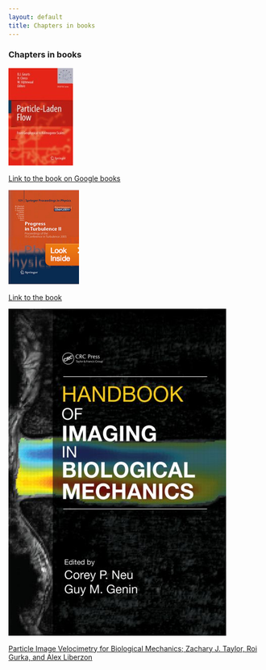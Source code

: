 ```yaml
---
layout: default
title: Chapters in books
---
```



### Chapters in books

![](./images/particle_laden_symposium.jpg)

[Link to the book on Google books](http://books.google.co.il/books?id=ltmr9R7JzLMC&pg=PA271&dq=liberzon&lr=&as_brr=3&ei=XaDZR_fTI5KatAOeovD3AQ&rview=1&sig=vty7Jvmi8JKbISoK-VWpZYJqYwg&redir_esc=y)


![](./images/progress_in_turbulence_II.png)

[Link to the book](http://link.springer.com/book/10.1007/978-3-540-32603-8/page/1) 


![](./images/handbook_imaging.jpg)

[Particle Image Velocimetry for Biological Mechanics; Zachary J. Taylor, Roi Gurka, and Alex Liberzon](https://www.crcpress.com/Handbook-of-Imaging-in-Biological-Mechanics/Neu-Genin/9781466588134) 




 
 

